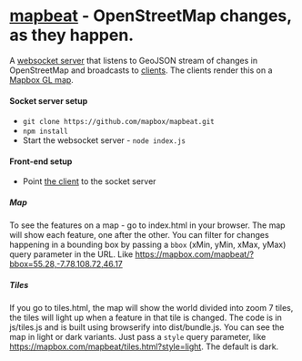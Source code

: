 # [mapbeat](https://mapbox.com/mapbeat) - OpenStreetMap changes, as they happen.

A [websocket server](https://github.com/mapbox/mapbeat/blob/mb-pages/index.js) that listens to GeoJSON stream of changes in OpenStreetMap and broadcasts to [clients](https://github.com/mapbox/mapbeat/blob/mb-pages/map.js). The clients render this on a [Mapbox GL map](https://github.com/mapbox/mapbeat/blob/mb-pages/index.html).


#### Socket server setup

* `git clone https://github.com/mapbox/mapbeat.git`
* `npm install`
* Start the websocket server - `node index.js`

#### Front-end setup

* Point [the client](https://github.com/mapbox/mapbeat/blob/mb-pages/map.js#L1) to the socket server

##### Map

To see the features on a map - go to index.html in your browser. The map will show each feature, one after the other. You can filter for changes happening in a bounding box by passing a `bbox` (xMin, yMin, xMax, yMax) query parameter in the URL. Like https://mapbox.com/mapbeat/?bbox=55.28,-7.78,108.72,46.17

##### Tiles

If you go to tiles.html, the map will show the world divided into zoom 7 tiles, the tiles will light up when a feature in that tile is changed. The code is in js/tiles.js and is built using browserify into dist/bundle.js. You can see the map in light or dark variants. Just pass a `style` query parameter, like https://mapbox.com/mapbeat/tiles.html?style=light. The default is dark.